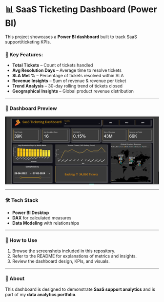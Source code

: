 # 📊 SaaS Ticketing Dashboard (Power BI)

This project showcases a **Power BI dashboard** built to track SaaS support/ticketing KPIs.  

### 🔹 Key Features:
- **Total Tickets** – Count of tickets handled  
- **Avg Resolution Days** – Average time to resolve tickets  
- **SLA Met %** – Percentage of tickets resolved within SLA  
- **Revenue Insights** – Sum of revenue & revenue per ticket  
- **Trend Analysis** – 30-day rolling trend of tickets closed  
- **Geographical Insights** – Global product revenue distribution  

---

### 📌 Dashboard Preview  
![Dashboard Preview](SaaS-Ticketing-Dashboard/Power_BI_Dashboard-preview.png)


---

### 🛠️ Tech Stack
- **Power BI Desktop**
- **DAX** for calculated measures
- **Data Modeling** with relationships

---

### 🚀 How to Use
1. Browse the screenshots included in this repository.  
2. Refer to the README for explanations of metrics and insights.
3. Review the dashboard design, KPIs, and visuals.  

---

### 📄 About
This dashboard is designed to demonstrate **SaaS support analytics** and is part of my **data analytics portfolio**.


